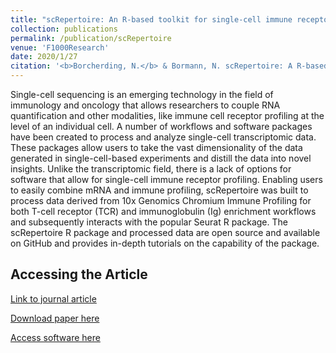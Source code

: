 ```yaml
---
title: "scRepertoire: An R-based toolkit for single-cell immune receptor analysis."
collection: publications
permalink: /publication/scRepertoire
venue: 'F1000Research'
date: 2020/1/27
citation: '<b>Borcherding, N.</b> & Bormann, N. scRepertoire: A R-based toolkit for single-cell immune receptor analysis. F1000Research 2020.'
---
```


Single-cell sequencing is an emerging technology in the field of immunology and oncology that allows researchers to couple RNA quantification and other modalities, like immune cell receptor profiling at the level of an individual cell. A number of workflows and software packages have been created to process and analyze single-cell transcriptomic data. These packages allow users to take the vast dimensionality of the data generated in single-cell-based experiments and distill the data into novel insights. Unlike the transcriptomic field, there is a lack of options for software that allow for single-cell immune receptor profiling. Enabling users to easily combine mRNA and immune profiling, scRepertoire was built to process data derived from 10x Genomics Chromium Immune Profiling for both T-cell receptor (TCR) and immunoglobulin (Ig) enrichment workflows and subsequently interacts with the popular Seurat R package. The scRepertoire R package and processed data are open source and available on GitHub and provides in-depth tutorials on the capability of the package.

Accessing the Article
-----
[Link to journal article](https://f1000research.com/articles/9-47/v1?src=rss)

[Download paper here](https://ncborcherding.github.io/files/scRepertoire.pdf)

[Access software here](https://github.com/ncborcherding/scRepertoire)





